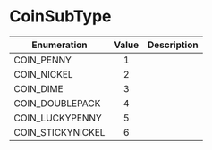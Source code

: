# CoinSubType

|Enumeration|Value|Description|
|-----------|:---:|-----------|
|COIN_PENNY|1||
|COIN_NICKEL|2||
|COIN_DIME|3||
|COIN_DOUBLEPACK|4||
|COIN_LUCKYPENNY|5||
|COIN_STICKYNICKEL|6||
